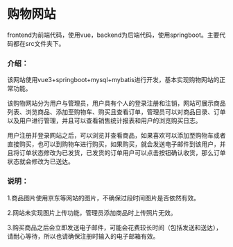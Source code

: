 # 购物网站

frontend为前端代码，使用vue，backend为后端代码，使用springboot。主要代码都在src文件夹下。

### 介绍：

该网站使用vue3+springboot+mysql+mybatis进行开发，基本实现购物网站的正常功能。

该购物网站分为用户与管理员，用户具有个人的登录注册和注销，网站可展示商品列表、浏览商品、添加至购物车、购买且查看订单，管理员可以对商品目录、订单以及用户进行管理，并且可以查看销售统计报表和用户的浏览购买日志。

用户注册并登录网站之后，可以浏览并查看商品，如果喜欢可以添加至购物车或者直接购买，也可以到购物车进行购买，如果购买，就会发送电子邮件到该用户，并且将订单状态修改为已发货，已发货的订单用户可以点击按钮确认收货，那么订单状态就会修改为已送达。

### 说明：

1.商品图片使用京东等网站的图片，不确保过段时间图片是否依然有效。

2.网站未实现图片上传功能，管理员添加商品时上传照片无效。

3.购买商品之后会立即发送电子邮件，可能会花费较长时间（包括发送和送达），请耐心等待，所以也请确保注册时输入的电子邮箱有效。